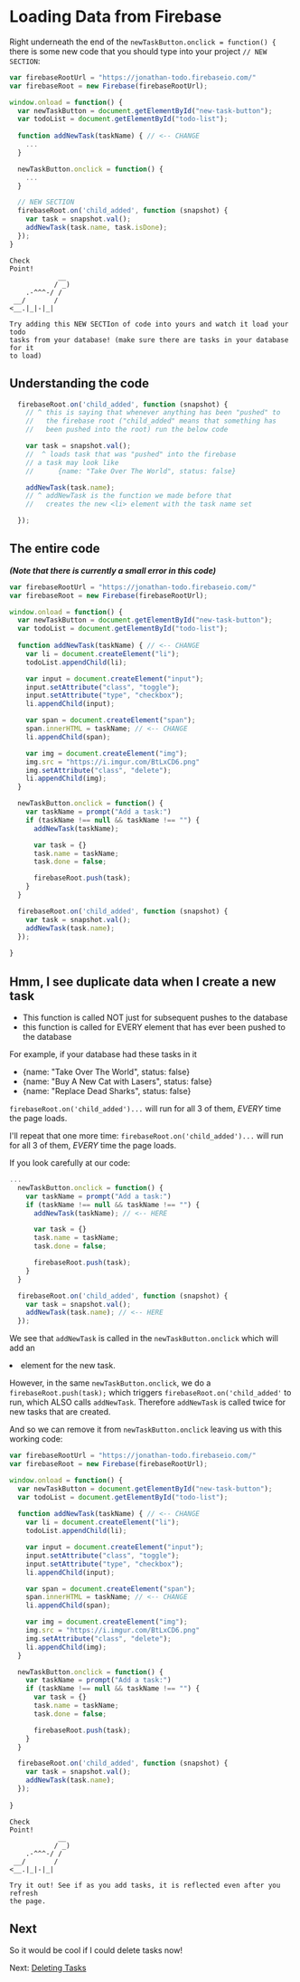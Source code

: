 # Loading Data from Firebase

Right underneath the end of the `newTaskButton.onclick = function() {`
there is some new code that you should type into your project `// NEW SECTION`:

```js
var firebaseRootUrl = "https://jonathan-todo.firebaseio.com/"
var firebaseRoot = new Firebase(firebaseRootUrl);

window.onload = function() {
  var newTaskButton = document.getElementById("new-task-button");
  var todoList = document.getElementById("todo-list");
  
  function addNewTask(taskName) { // <-- CHANGE
    ...
  }

  newTaskButton.onclick = function() {
    ...
  }

  // NEW SECTION
  firebaseRoot.on('child_added', function (snapshot) {
    var task = snapshot.val();
    addNewTask(task.name, task.isDone);
  });
}
```

```
Check
Point!
            __
           / _)   
    .-^^^-/ /
 __/       /
<__.|_|-|_|

Try adding this NEW SECTIon of code into yours and watch it load your todo
tasks from your database! (make sure there are tasks in your database for it
to load) 

```

## Understanding the code

```js
  firebaseRoot.on('child_added', function (snapshot) {
    // ^ this is saying that whenever anything has been "pushed" to 
    //   the firebase root ("child_added" means that something has
    //   been pushed into the root) run the below code

    var task = snapshot.val();
    //  ^ loads task that was "pushed" into the firebase
    // a task may look like 
    //      {name: "Take Over The World", status: false}

    addNewTask(task.name);
    // ^ addNewTask is the function we made before that
    //   creates the new <li> element with the task name set

  });
```

## The entire code

***(Note that there is currently a small error in this code)***

```js
var firebaseRootUrl = "https://jonathan-todo.firebaseio.com/"
var firebaseRoot = new Firebase(firebaseRootUrl);

window.onload = function() {
  var newTaskButton = document.getElementById("new-task-button");
  var todoList = document.getElementById("todo-list");
  
  function addNewTask(taskName) { // <-- CHANGE
    var li = document.createElement("li");
    todoList.appendChild(li);

    var input = document.createElement("input");
    input.setAttribute("class", "toggle");
    input.setAttribute("type", "checkbox");
    li.appendChild(input);

    var span = document.createElement("span");
    span.innerHTML = taskName; // <-- CHANGE
    li.appendChild(span);

    var img = document.createElement("img");
    img.src = "https://i.imgur.com/BtLxCD6.png"
    img.setAttribute("class", "delete");
    li.appendChild(img);
  }

  newTaskButton.onclick = function() {
    var taskName = prompt("Add a task:")
    if (taskName !== null && taskName !== "") {
      addNewTask(taskName);

      var task = {}
      task.name = taskName;
      task.done = false; 

      firebaseRoot.push(task);
    }
  }

  firebaseRoot.on('child_added', function (snapshot) {
    var task = snapshot.val();
    addNewTask(task.name);
  });
  
}
```

## Hmm, I see duplicate data when I create a new task

- This function is called NOT just for subsequent pushes to the database
- this function is called for EVERY element that has ever been pushed to the  database

For example, if your database had these tasks in it
- {name: "Take Over The World", status: false} 
- {name: "Buy A New Cat with Lasers", status: false}
- {name: "Replace Dead Sharks", status: false}

`firebaseRoot.on('child_added')...` will run for all 3 of them, *EVERY* time the page loads.

I'll repeat that one more time: `firebaseRoot.on('child_added')...` will run for all 3 of them, *EVERY* time the page loads.

If you look carefully at our code:

```js
...
  newTaskButton.onclick = function() {
    var taskName = prompt("Add a task:")
    if (taskName !== null && taskName !== "") {
      addNewTask(taskName); // <-- HERE

      var task = {}
      task.name = taskName;
      task.done = false; 

      firebaseRoot.push(task);
    }
  }

  firebaseRoot.on('child_added', function (snapshot) {
    var task = snapshot.val();
    addNewTask(task.name); // <-- HERE
  });
```

We see that `addNewTask` is called in the `newTaskButton.onclick`
which will add an <li> element for the new task.

However, in the same `newTaskButton.onclick`, we do a `firebaseRoot.push(task);` which triggers `firebaseRoot.on('child_added'` to run, which ALSO calls `addNewTask`. Therefore `addNewTask` is called twice for new tasks that are created.

And so we can remove it from `newTaskButton.onclick` leaving us with this working code:

```js
var firebaseRootUrl = "https://jonathan-todo.firebaseio.com/"
var firebaseRoot = new Firebase(firebaseRootUrl);

window.onload = function() {
  var newTaskButton = document.getElementById("new-task-button");
  var todoList = document.getElementById("todo-list");
  
  function addNewTask(taskName) { // <-- CHANGE
    var li = document.createElement("li");
    todoList.appendChild(li);

    var input = document.createElement("input");
    input.setAttribute("class", "toggle");
    input.setAttribute("type", "checkbox");
    li.appendChild(input);

    var span = document.createElement("span");
    span.innerHTML = taskName; // <-- CHANGE
    li.appendChild(span);

    var img = document.createElement("img");
    img.src = "https://i.imgur.com/BtLxCD6.png"
    img.setAttribute("class", "delete");
    li.appendChild(img);
  }

  newTaskButton.onclick = function() {
    var taskName = prompt("Add a task:")
    if (taskName !== null && taskName !== "") {
      var task = {}
      task.name = taskName;
      task.done = false; 

      firebaseRoot.push(task);
    }
  }

  firebaseRoot.on('child_added', function (snapshot) {
    var task = snapshot.val();
    addNewTask(task.name);
  });
  
}
```

```
Check
Point!
            __
           / _)   
    .-^^^-/ /
 __/       /
<__.|_|-|_|

Try it out! See if as you add tasks, it is reflected even after you refresh
the page.

```

## Next

So it would be cool if I could delete tasks now!

Next: [Deleting Tasks](deletion.md)
